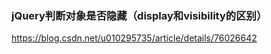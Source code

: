 ### jQuery判断对象是否隐藏（display和visibility的区别）
https://blog.csdn.net/u010295735/article/details/76026642

### 
